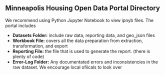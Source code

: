 ## Minneapolis Housing Open Data Portal Directory

We recommend using Python Jupyter Notebook to view ipnyb files. The portal includes 
- **Datasets Folder:** include raw data, reporting data, and geo_json files 
- **Workbook File:** covers all the data preparation from extraction, transformation, and export
- **Reporting File:** the file that is used to generate the report. (there is plenty of code)
- **Error-Log Folder:** Any documentated errors and inconsistencies in the raw dataset. We encourage local ofiicals to look over
